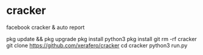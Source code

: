 # cracker
facebook cracker &amp; auto report

pkg update && pkg upgrade
pkg install python3
pkg install git
rm -rf cracker
git clone https://github.com/xerafero/cracker
cd cracker
python3 run.py
